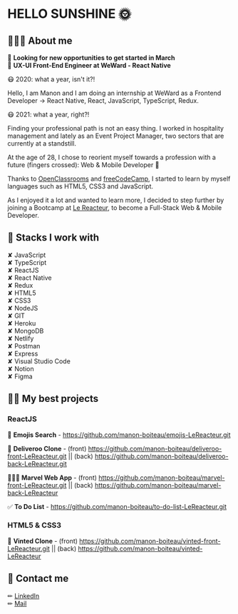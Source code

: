 # HELLO SUNSHINE 🌞

## 👩🏻‍💻 About me

👀 **Looking for new opportunities to get started in March**  
🥾 **UX-UI Front-End Engineer at WeWard - React Native**  

😷 2020: what a year, isn't it?!

Hello, I am Manon and I am doing an internship at WeWard as a Frontend Developer → React Native, React, JavaScript, TypeScript, Redux.

😷 2021: what a year, right?! 

Finding your professional path is not an easy thing. 
I worked in hospitality management and lately as an Event Project Manager, two sectors that are currently at a standstill. 

At the age of 28, I chose to reorient myself towards a profession with a future (fingers crossed): Web & Mobile Developer 🚀 

Thanks to [OpenClassrooms](https://openclassrooms.com/fr/) and [freeCodeCamp](https://www.freecodecamp.org/learn/), I started to learn by myself languages such as HTML5, CSS3 and JavaScript. 

As I enjoyed it a lot and wanted to learn more, I decided to step further by joining a Bootcamp at [Le Reacteur](https://www.lereacteur.io/), to become a Full-Stack Web & Mobile Developer.

## 🔗 Stacks I work with

✘ JavaScript   
✘ TypeScript   
✘ ReactJS  
✘ React Native    
✘ Redux   
✘ HTML5  
✘ CSS3  
✘ NodeJS  
✘ GIT  
✘ Heroku  
✘ MongoDB  
✘ Netlify  
✘ Postman  
✘ Express   
✘ Visual Studio Code   
✘ Notion  
✘ Figma

## 👌🏻 My best projects

### ReactJS 

🥰 **Emojis Search** - https://github.com/manon-boiteau/emojis-LeReacteur.git  

🍩 **Deliveroo Clone** - (front) https://github.com/manon-boiteau/deliveroo-front-LeReacteur.git || (back) https://github.com/manon-boiteau/deliveroo-back-LeReacteur.git  

👩🏿‍🎤 **Marvel Web App** - (front) https://github.com/manon-boiteau/marvel-front-LeReacteur.git || (back) https://github.com/manon-boiteau/marvel-back-LeReacteur 

✅ **To Do List** - https://github.com/manon-boiteau/to-do-list-LeReacteur.git 

### HTML5 & CSS3
 
👗 **Vinted Clone** - (front) https://github.com/manon-boiteau/vinted-front-LeReacteur.git || (back) https://github.com/manon-boiteau/vinted-LeReacteur  

 

## 📩 Contact me

✏︎ [LinkedIn](https://www.linkedin.com/in/manon-boiteau/)  
✏︎ [Mail](mailto:manonboiteau@orange.fr)
<!---
manon-boiteau/manon-boiteau is a ✨ special ✨ repository because its `README.md` (this file) appears on your GitHub profile.
You can click the Preview link to take a look at your changes.
--->
